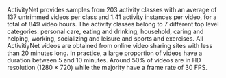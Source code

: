 ActivityNet provides samples from 203 activity classes with an average of 137 untrimmed videos per class and 1.41 activity instances per video, for a total of 849 video hours. The activity classes belong to 7 different top level categories: personal care, eating and drinking, household, caring and helping, working, socializing and leisure and sports and exercises. All ActivitiyNet videos are obtained from online video sharing sites with less than 20 minutes long. In practice, a large proportion of videos have a duration between 5 and 10 minutes. Around 50% of videos are in HD resolution (1280 $\times$ 720) while the majority have a frame rate of 30 FPS.